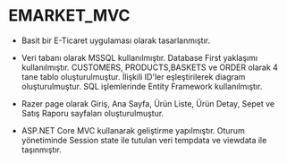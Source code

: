 # EMARKET_MVC
- Basit bir E-Ticaret uygulaması olarak tasarlanmıştır.
-  Veri tabanı olarak MSSQL kullanılmıştır. Database First yaklaşımı kullanılmıştır. CUSTOMERS, PRODUCTS,BASKETS ve ORDER olarak 4 tane tablo oluşturulmuştur. İlişkili ID'ler eşleştirilerek diagram oluşturulmuştur. SQL işlemlerinde Entity Framework kullanılmıştır.

- Razer page olarak Giriş, Ana Sayfa, Ürün Liste, Ürün Detay, Sepet ve Satış Raporu sayfaları oluşturulmuştur.

- ASP.NET Core MVC kullanarak geliştirme yapılmıştır. Oturum yönetiminde Session state ile tutulan veri tempdata ve viewdata ile taşınmıştır.

